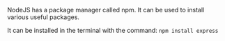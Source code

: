 NodeJS has a package manager called npm. It can be used to install various useful packages.

It can be installed in the terminal with the command: `npm install express`
